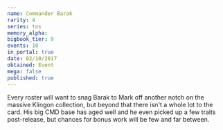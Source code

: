 ```yaml
---
name: Commander Barak
rarity: 4
series: tos
memory_alpha:
bigbook_tier: 9
events: 10
in_portal: true
date: 02/10/2017
obtained: Event
mega: false
published: true
---
```


Every roster will want to snag Barak to Mark off another notch on the massive Klingon collection, but beyond that there isn't a whole lot to the card. His big CMD base has aged well and he even picked up a few traits post-release, but chances for bonus work will be few and far between.
